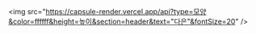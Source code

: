 <img src="https://capsule-render.vercel.app/api?type=모양&color=ffffff&height=높이&section=header&text="다은"&fontSize=20" />
